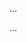 <panel type="info" header=":trophy: Can implement abstract classes :star::star::star:" expandable expanded no-close>

<panel type="info" header=":trophy: Can explain abstract classes :star::star::star:" expandable>
  <include src="../../book/oopDesign/inheritance/abstractClasses/full.md" />
  <panel header=":trophy: Evidence" expanded>

...

  </panel>
</panel>

<panel type="info" header=":trophy: Can interpret abstract classes in class diagrams :star::star::star:" expandable>
  <include src="../../book/uml/classDiagrams/abstractClasses/what/full.md" />
  <panel header=":trophy: Evidence" expanded>

...

  </panel>
</panel>

</panel>
